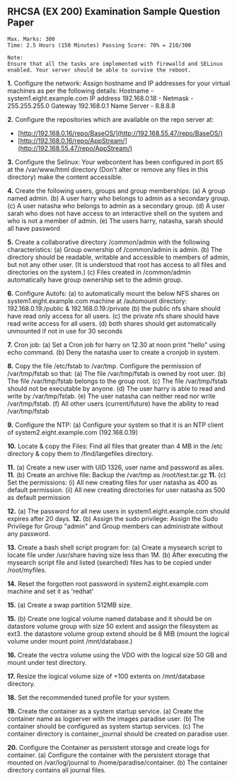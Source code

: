 
## RHCSA (EX 200) Examination Sample Question Paper

```
Max. Marks: 300
Time: 2.5 Hours (150 Minutes) Passing Score: 70% = 210/300

Note:
Ensure that all the tasks are implemented with firewalld and SELinux enabled. Your server should be able to survive the reboot.
```

**1.** Configure the network:
Assign hostname and IP addresses for your virtual machines as per the following details:
Hostname - system1.eight.example.com
IP address 192.168.0.18 -
Netmask - 255.255.255.0
Gateway 192.168.0.1
Name Server - 8.8.8.8

**2.** Configure the repositories which are available on the repo server at:
-   [http://192.168.0.16/repo/BaseOS/](http://192.168.55.47/repo/BaseOS/)
-   [http://192.168.0.16/repo/AppStream/](http://192.168.55.47/repo/AppStream/)

**3.** Configure the Selinux:
Your webcontent has been configured in port 85 at the /var/www/html directory (Don't alter or remove any files in this directory) make the content accessible.

**4.** Create the following users, groups and group memberships:
(a) A group named admin.
(b) A user harry who belongs to admin as a secondary group.
(c) A user natasha who belongs to admin as a secondary group.
(d) A user sarah who does not have access to an interactive shell on the system and who is not a member of admin.
(e) The users harry, natasha, sarah should all have password

**5.** Create a collaborative directory /common/admin with the following characteristics:
(a) Group ownership of /common/admin is admin.
(b) The directory should be readable, writable and accessible to members of admin, but not any other user. (It is understood that root has access to all files and directories on the system.)
(c) Files created in /common/admin automatically have group ownership set to the admin group.

**6.** Configure Autofs:
(a) to automatically mount the below NFS shares on system1.eight.example.com machine at /automount directory:
192.168.0.19:/public & 192.168.0.19:/private
(b) the public nfs share should have read only access for all users.
(c) the private nfs share should have read write access for all users.
(d) both shares should get automatically unmounted if not in use for 30 seconds

**7.** Cron job: 
(a) Set a Cron job for harry on 12.30 at noon print "hello" using echo command.
(b) Deny the natasha user to create a cronjob in system.

**8.** Copy the file /etc/fstab to /var/tmp. Configure the permission of /var/tmp/fstab so that:
(a) The file /var/tmp/fstab is owned by root user.
(b) The file /var/tmp/fstab belongs to the group root.
(c) The file /var/tmp/fstab should not be executable by anyone.
(d) The user harry is able to read and write by /var/tmp/fstab.
(e) The user natasha can neither read nor write /var/tmp/fstab.
(f) All other users (current/future) have the ability to read /var/tmp/fstab


**9.** Configure the NTP:
(a) Configure your system so that it is an NTP client of system2.eight.example.com (192.168.0.19)

**10.** Locate & copy the Files:
Find all files that greater than 4 MB in the /etc directory & copy them to /find/largefiles directory.

**11.** (a) Create a new user with UID 1326, user name and password as alies.
**11.** (b) Create an archive file:
Backup the /var/tmp as /root/test.tar.gz
**11.** (c) Set the permissions:
(i) All new creating files for user natasha as 400 as default permission.
(ii) All new creating directories for user natasha as 500 as default permission

**12.** (a) The password for all new users in system1.eight.example.com should expires after 20 days.
**12.** (b) Assign the sudo privilege:
Assign the Sudo Privilege for Group "admin" and Group members can administrate without any password.

**13.** Create a bash shell script program for:
(a) Create a mysearch script to locate file under /usr/share having size less than 1M.
(b) After executing the mysearch script file and listed (searched) files has to be copied under /root/myfiles.

**14.** Reset the forgotten root password in system2.eight.example.com machine and set it as 'redhat'

**15.** (a) Create a swap partition 512MB size.

**15.** (b) Create one logical volume named database and it should be on datastore volume group with size 50 extent and assign the filesystem as ext3. the datastore volume group extend should be 8 MiB (mount the logical volume under mount point /mnt/database.)

**16.** Create the vectra volume using the VDO with the logical size 50 GB and mount under test directory.

**17.** Resize the logical volume size of +100 extents on /mnt/database directory.

**18.** Set the recommended tuned profile for your system.

**19.** Create the container as a system startup service.
(a) Create the container name as logserver with the images paradise user. 
(b) The container should be configured as system startup services.
(c) The container directory is container_journal should be created on paradise user.

**20.** Configure the Container as persistent storage and create logs for container. (a) Configure the container with the persistent storage that mounted on /var/log/journal to /home/paradise/container.
(b) The container directory contains all journal files.

